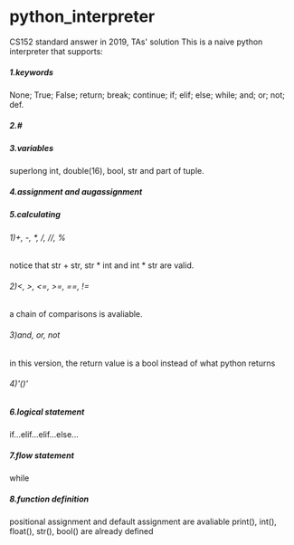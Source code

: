 # python_interpreter
CS152 standard answer in 2019, TAs' solution
This is a naive python interpreter that supports:

##### 1.keywords

None; True; False; return; break; continue; if; elif; else; while; and; or; not; def.

##### 2.#

##### 3.variables

superlong int, double(16), bool, str and part of tuple.

##### 4.assignment and augassignment

##### 5.calculating

###### 1)+, -, *, /, //, %

notice that str + str, str * int and int * str are valid.

###### 2)<, >, <=, >=, ==, !=

a chain of comparisons is avaliable.

###### 3)and, or, not

in this version, the return value is a bool instead of what python returns

###### 4)'()'

##### 6.logical statement

if...elif...elif...else...

##### 7.flow statement

while

##### 8.function definition

positional assignment and default assignment are avaliable
print(), int(), float(), str(), bool() are already defined